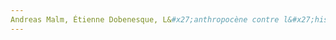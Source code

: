 ```yaml
---
Andreas Malm, Étienne Dobenesque, L&#x27;anthropocène contre l&#x27;histoire: le réchauffement climatique à l&#x27;ère du capital, 2017, p.. URL: zotero://select/items/@Malmanthropocenecontrehistoire2017
---
```


